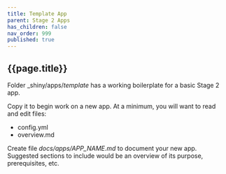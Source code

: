 ```yaml
---
title: Template App
parent: Stage 2 Apps
has_children: false
nav_order: 999
published: true
---
```


## {{page.title}}

Folder _shiny/apps/_template_ has a working boilerplate for
a basic Stage 2 app. 

Copy it to begin work on a new app. At a minimum, you will
want to read and edit files:

- config.yml
- overview.md

Create file _docs/apps/APP_NAME.md_ to document your new app.
Suggested sections to include would be an overview of its purpose,
prerequisites, etc. 
